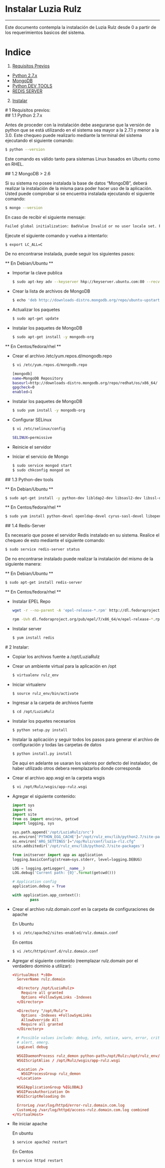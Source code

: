 # Instalar Luzia Rulz
---------------------------------------------------------------------
Este documento contempla la instalación de Luzia Rulz desde 0 a partir de los requerimientos basicos del sistema.

# Indice
1. [Requisitos Previos](#id-req-prev)
  * [Python 2.7.x](#id-rp-python)
  * [MongoDB](#id-rp-mongo)
  * [Python DEV TOOLS](#id-rp-python-dev)
  * [REDIS SERVER](#id-rp-redis)

2. [Instalar](#id-inst)



<div id='id-req-prev'/>
# 1 Requisitos previos:

<div id='id-rp-python'/>
## 1.1 Python 2.7.x

  Antes de proceder con la instalación debe asegurarse que la versión de python que se está utilizando en el sistema sea mayor a la 2.7.1 y menor a la 3.0. Este chequeo puede realizarlo mediante la terminal del sistema ejecutando el siguiente comando:

  ```sh
  $ python --version
  ```

  Este comando es válido tanto para sistemas Linux basados en Ubuntu como en RHEL.

<div id='id-rp-mongo'/>
## 1.2 MongoDB > 2.6

  Si su sistema no posee instalada la base de datos “MongoDB”, deberá realizar la instalación de la misma para poder hacer uso de la aplicación. Usted puede comprobar si se encuentra instalada ejecutando el siguiente comando:

  ```sh
  $ mongo --version
  ```

  En caso de recibir el siguiente mensaje:

  ```sh
  Failed global initialization: BadValue Invalid or no user locale set. Please ensure LANG and/or LC_* environment variables are set correctly.
  ```

  Ejecute el siguiente comando y vuelva a intentarlo:

  ```sh
  $ export LC_ALL=C
  ```

  De no encontrarse instalada, puede seguir los siguientes pasos:

** En Debian/Ubuntu **

* Importar la clave publica

  ```sh
  $ sudo apt-key adv --keyserver hkp://keyserver.ubuntu.com:80 --recv 7F0CEB10
  ```

* Crear la lista de archivos de MongoDB

  ```sh
  $ echo 'deb http://downloads-distro.mongodb.org/repo/ubuntu-upstart dist 10gen' | sudo tee /etc/apt/sources.list.d/mongodb.list
  ```

* Actualizar los paquetes

  ```sh
  $ sudo apt-get update
  ```

* Instalar los paquetes de MongoDB

  ```sh
  $ sudo apt-get install -y mongodb-org
  ```

** En Centos/fedora/rhel **

* Crear el archivo /etc/yum.repos.d/mongodb.repo

  ```sh
  $ vi /etc/yum.repos.d/mongodb.repo
  ```

    ```sh
  [mongodb]
  name=MongoDB Repository
  baseurl=http://downloads-distro.mongodb.org/repo/redhat/os/x86_64/
  gpgcheck=0
  enabled=1
  ```

* Instalar los paquetes de MongoDB

  ```sh
  $ sudo yum install -y mongodb-org
  ```

* Configurar SELinux

  ```sh
  $ vi /etc/selinux/config
  ```

  ```sh
  SELINUX=permissive
  ```

* Reinicie el servidor

* Iniciar el servicio de Mongo

  ```sh
  $ sudo service mongod start
  $ sudo chkconfig mongod on
  ```

<div id='id-212'/>
## 1.3 Python-dev tools

** En Debian/Ubuntu **

  ```sh
  $ sudo apt-get install -y python-dev libldap2-dev libsasl2-dev libssl-dev
  ```

** En Centos/fedora/rhel **

  ```sh
  $ sudo yum install python-devel openldap-devel cyrus-sasl-devel libopenssl-devel
  ```


<div id='id-rp-redis'/>
## 1.4 Redis-Server

  Es necesario que posee el servidor Redis instalado en su sistema. Realice el chequeo de esto mediante el siguiente comando:

  ```sh
  $ sudo service redis-server status
  ```

  De no encontrarse instalado puede realizar la instalación del mismo de la siguiente manera:

** En Debian/Ubuntu **

  ```sh
  $ sudo apt-get install redis-server
  ```

** En Centos/fedora/rhel **

* Instalar EPEL Repo

  ```sh
  wget -r --no-parent -A 'epel-release-*.rpm' http://dl.fedoraproject.org/pub/epel/7/x86_64/e/

  rpm -Uvh dl.fedoraproject.org/pub/epel/7/x86_64/e/epel-release-*.rpm
  ```

* Instalar server

  ```sh
  $ yum install redis
  ```

<div id='id-inst'/>
# 2 Instalar:

* Copiar los archivos fuente a /opt/LuziaRulz


* Crear un ambiente virtual para la aplicación en /opt

  ```sh
  $ virtualenv rulz_env
  ```

* Iniciar virtualenv

  ```sh
  $ source rulz_env/bin/activate
  ```
* Ingresar a la carpeta de archivos fuente

  ```sh
  $ cd /opt/LuziaRulz
  ```

* Instalar los pquetes necesarios

  ```sh
  $ python setup.py install
  ```

* Instalar la aplicación y seguir todos los pasos para generar el archivo de configuración y todas las carpetas de datos

  ```sh
  $ python install.py install
  ```

  De aqui en adelante se usaran los valores por defecto del instalador, de haber utilizado otros debera reemplazarlos donde corresponda

* Crear el archivo app.wsgi en la carpeta wsgis

  ```sh
  $ vi /opt/Rulz/wsgis/app-rulz.wsgi
  ```

* Agregar el siguiente contenido:

  ```py
  import sys
  import os
  import site
  from os import environ, getcwd
  import logging, sys

  sys.path.append('/opt/LuziaRulz/src')
  os.environ['PYTHON_EGG_CACHE']="/opt/rulz_env/lib/python2.7/site-packages"
  os.environ['ARG_SETTINGS']="/op/Rulz/conf/luzia-rlz.cfg"
  site.addsitedir('/opt/rulz_env/lib/python2.7/site-packages')

  from initserver import app as application
  logging.basicConfig(stream=sys.stderr, level=logging.DEBUG)

  LOG = logging.getLogger(__name__)
  LOG.debug('Current path: {0}'.format(getcwd()))

  # Application config
  application.debug = True

  with application.app_context():
          pass
  ```

* Crear el archivo rulz.domain.conf en la carpeta de configuraciones de apache

  En Ubuntu
  ```sh
  $ vi /etc/apache2/sites-enabled/rulz.domain.conf
  ```

  En centos
  ```sh
  $ vi /etc/httpd/conf.d/rulz.domain.conf
  ```

* Agregar el siguiente contenido (reemplazar rulz.domain por el verdadero dominio a utilizar):

  ```conf
  <VirtualHost *:80>
    ServerName rulz.domain

    <Directory /opt/LuziaRulz>
      Require all granted
      Options +FollowSymLinks -Indexes
    </Directory>

    <Directory "/opt/Rulz">
      Options -Indexes +FollowSymLinks
      AllowOverride All
      Require all granted
    </Directory>

    # Possible values include: debug, info, notice, warn, error, crit,
    # alert, emerg.
    LogLevel debug

    WSGIDaemonProcess rulz_demon python-path=/opt/Rulz:/opt/rulz_env/lib/python2.7/site-packages user=apache group=apache threads=5
    WSGIScriptAlias / /opt/Rulz/wsgis/app-rulz.wsgi

    <Location />
      WSGIProcessGroup rulz_demon
    </Location>

    WSGIApplicationGroup %{GLOBAL}
    WSGIPassAuthorization On
    WSGIScriptReloading On

    ErrorLog /var/log/httpd/error-rulz.domain.com.log
    CustomLog /var/log/httpd/access-rulz.domain.com.log combined
  </VirtualHost>
  ```

* Re iniciar apache

  En ubuntu
  ```sh
  $ service apache2 restart
  ```

  En Centos
  ```sh
  $ service httpd restart
  ```
